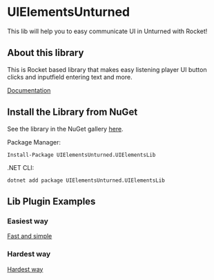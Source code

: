 # UIElementsUnturned
This lib will help you to easy communicate UI in Unturned with Rocket!

## About this library
This is Rocket based library that makes easy listening player UI button clicks and inputfield entering text and more.

[Documentation](https://sunnamed.gitbook.io/uielementsunturned/)

## Install the Library from NuGet
See the library in the NuGet gallery [here](https://www.nuget.org/packages/UIElementsUnturned.UIElementsLib/).

Package Manager:
````
Install-Package UIElementsUnturned.UIElementsLib
````

.NET CLI:
````
dotnet add package UIElementsUnturned.UIElementsLib
````

## Lib Plugin Examples
### Easiest way
[Fast and simple](https://github.com/sunnamed434/UIElementsUnturned/blob/main/Plugin%20Examples/FAST%26SIMPLE_EXAMPLE.md)

### Hardest way
[Hardest way](https://github.com/sunnamed434/UIElementsUnturned/blob/main/Plugin%20Examples/HARD_EXAMPLE.md)
